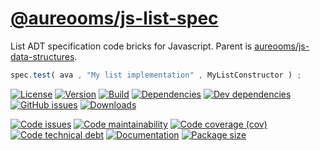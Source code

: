 [@aureooms/js-list-spec](https://aureooms.github.io/js-list-spec)
==

List ADT specification code bricks for Javascript. Parent is
[aureooms/js-data-structures](https://github.com/aureooms/js-data-structures).

```js
spec.test( ava , "My list implementation" , MyListConstructor ) ;
```

[![License](https://img.shields.io/github/license/aureooms/js-list-spec.svg)](https://raw.githubusercontent.com/aureooms/js-list-spec/master/LICENSE)
[![Version](https://img.shields.io/npm/v/@aureooms/js-list-spec.svg)](https://www.npmjs.org/package/@aureooms/js-list-spec)
[![Build](https://img.shields.io/travis/aureooms/js-list-spec/master.svg)](https://travis-ci.org/aureooms/js-list-spec/branches)
[![Dependencies](https://img.shields.io/david/aureooms/js-list-spec.svg)](https://david-dm.org/aureooms/js-list-spec)
[![Dev dependencies](https://img.shields.io/david/dev/aureooms/js-list-spec.svg)](https://david-dm.org/aureooms/js-list-spec?type=dev)
[![GitHub issues](https://img.shields.io/github/issues/aureooms/js-list-spec.svg)](https://github.com/aureooms/js-list-spec/issues)
[![Downloads](https://img.shields.io/npm/dm/@aureooms/js-list-spec.svg)](https://www.npmjs.org/package/@aureooms/js-list-spec)

[![Code issues](https://img.shields.io/codeclimate/issues/aureooms/js-list-spec.svg)](https://codeclimate.com/github/aureooms/js-list-spec/issues)
[![Code maintainability](https://img.shields.io/codeclimate/maintainability/aureooms/js-list-spec.svg)](https://codeclimate.com/github/aureooms/js-list-spec/trends/churn)
[![Code coverage (cov)](https://img.shields.io/codecov/c/gh/aureooms/js-list-spec/master.svg)](https://codecov.io/gh/aureooms/js-list-spec)
[![Code technical debt](https://img.shields.io/codeclimate/tech-debt/aureooms/js-list-spec.svg)](https://codeclimate.com/github/aureooms/js-list-spec/trends/technical_debt)
[![Documentation](https://aureooms.github.io/js-list-spec//badge.svg)](https://aureooms.github.io/js-list-spec//source.html)
[![Package size](https://img.shields.io/bundlephobia/minzip/@aureooms/js-list-spec)](https://bundlephobia.com/result?p=@aureooms/js-list-spec)

